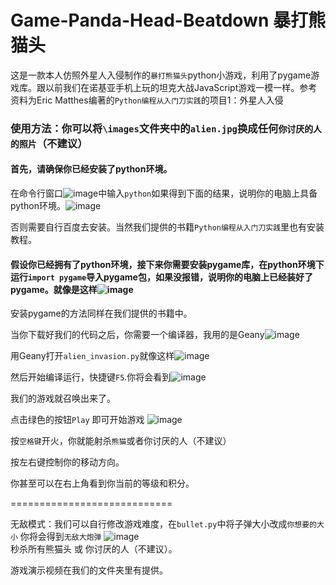 # Game-Panda-Head-Beatdown 暴打熊猫头
这是一款本人仿照外星人入侵制作的`暴打熊猫头`python小游戏，利用了pygame游戏库。跟以前我们在诺基亚手机上玩的坦克大战JavaScript游戏一模一样。参考资料为Eric Matthes编著的`Python编程从入门刀实践`的项目1：外星人入侵  

### 使用方法：你可以将`\images`文件夹中的`alien.jpg`换成任何`你讨厌的人的照片`（不建议）  

#### 首先，请确保你已经安装了python环境。
在命令行窗口![image](https://github.com/xqmkkd/Game-Panda-Head-Beatdown/assets/143811250/51340a3f-883d-4345-ba8a-b046b3d83743)中输入`python`如果得到下面的结果，说明你的电脑上具备python环境。![image](https://github.com/xqmkkd/Game-Panda-Head-Beatdown/assets/143811250/3a605067-2464-4b8c-9c4b-a1ccf1b739fd)

否则需要自行百度去安装。当然我们提供的书籍`Python编程从入门刀实践`里也有安装教程。 

#### 假设你已经拥有了python环境，接下来你需要安装pygame库，在python环境下运行`import pygame`导入pygame包，如果没报错，说明你的电脑上已经装好了pygame。就像是这样![image](https://github.com/xqmkkd/Game-Panda-Head-Beatdown/assets/143811250/6f8301c1-7de6-4d78-9f97-83e5bb7889cf)  

安装pygame的方法同样在我们提供的书籍中。

当你下载好我们的代码之后，你需要一个编译器，我用的是Geany![image](https://github.com/xqmkkd/Game-Panda-Head-Beatdown/assets/143811250/d639f351-5ea6-413f-99e5-da7dbef6a408)  

用Geany打开`alien_invasion.py`就像这样![image](https://github.com/xqmkkd/Game-Panda-Head-Beatdown/assets/143811250/e3ebc7e1-f924-4a83-ad34-47791de76400)  

然后开始编译运行，快捷键`F5`.你将会看到![image](https://github.com/xqmkkd/Game-Panda-Head-Beatdown/assets/143811250/0e22e23b-5868-48fe-b581-767de57f81e4)  

我们的游戏就召唤出来了。  

点击绿色的按钮`Play` 即可开始游戏  ![image](https://github.com/xqmkkd/Game-Panda-Head-Beatdown/assets/143811250/44b03449-d1d9-47c5-bc39-c393139de598)

按`空格键`开火，你就能射杀`熊猫`或者你讨厌的人（不建议）  

按左右键控制你的移动方向。

你甚至可以在右上角看到你当前的等级和积分。

============================

无敌模式：我们可以自行修改游戏难度，在`bullet.py`中将子弹大小改成`你想要的大小`
你将会得到`无敌大炮弹` ![image](https://github.com/xqmkkd/Game-Panda-Head-Beatdown/assets/143811250/a9c0c41c-4487-4d71-9141-1ef22ea895ec)  
秒杀所有熊猫头 或 你讨厌的人（不建议）。

游戏演示视频在我们的文件夹里有提供。




